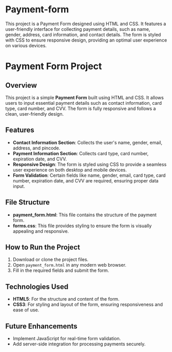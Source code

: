 # Payment-form
This project is a Payment Form designed using HTML and CSS. It features a user-friendly interface for collecting payment details, such as name, gender, address, card information, and contact details. The form is styled with CSS to ensure responsive design, providing an optimal user experience on various devices.


# Payment Form Project

## Overview
This project is a simple **Payment Form** built using HTML and CSS. It allows users to input essential payment details such as contact information, card type, card number, and CVV. The form is fully responsive and follows a clean, user-friendly design.

## Features
- **Contact Information Section**: Collects the user's name, gender, email, address, and pincode.
- **Payment Information Section**: Collects card type, card number, expiration date, and CVV.
- **Responsive Design**: The form is styled using CSS to provide a seamless user experience on both desktop and mobile devices.
- **Form Validation**: Certain fields like name, gender, email, card type, card number, expiration date, and CVV are required, ensuring proper data input.

## File Structure
- **payment_form.html**: This file contains the structure of the payment form.
- **forms.css**: This file provides styling to ensure the form is visually appealing and responsive.

## How to Run the Project
1. Download or clone the project files.
2. Open `payment_form.html` in any modern web browser.
3. Fill in the required fields and submit the form.

## Technologies Used
- **HTML5**: For the structure and content of the form.
- **CSS3**: For styling and layout of the form, ensuring responsiveness and ease of use.

## Future Enhancements
- Implement JavaScript for real-time form validation.
- Add server-side integration for processing payments securely.
